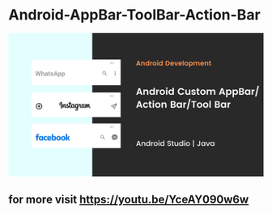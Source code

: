 # Android-AppBar-ToolBar-Action-Bar

<img src="Android Scratch View (1).png">

## for more visit https://youtu.be/YceAY090w6w
